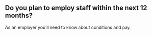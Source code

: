 ## Do you plan to employ staff within the next 12 months?

As an employer you'll need to know about conditions and pay.
